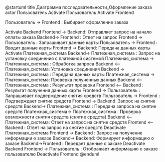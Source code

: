 @startuml
title Диаграмма последовательности_Оформление заказа
actor Пользователь
Activate Пользователь
Activate Frontend

Пользователь -> Frontend : Выбирает оформление заказа

Activate Backend
Frontend -> Backend: Отправляет запрос на начало оплаты заказа
Backend-> Frontend : Ответ на запрос
Frontend -> Пользователь : Запрашивает данные карты
Пользователь -> Frontend : Вводит данные карты
Frontend -> Backend: Передача данных карты
Activate Платежная_система
Backend-> Платежная_система : Запрос на установку соединения с платежной системой
Платежная_система -> Платежная_система : Обработка запроса
Backend <-- Платежная_система: Установка соединения
Backend -> Платежная_система : Передача данных карты
Платежная_система -> Платежная_система: Проверка полученных данных
Backend <-- Платежная_система : Результат проверки
Frontend <-- Backend : Результат получения данных карты
Frontend -> Пользователь : Запрашивает подверждение снятия средств
Пользователь -> Frontend : Подтверждает снятие средств
Frontend -> Backend: Запрос на снятие средств
Backend-> Платежная_система : Передача запроса на снятие средств
Платежная_система-> Платежная_система : Проверка возможности снятия средств (снятие средств)
Backend <-- Платежная_система: Ответ на запрос на снятие средств
Frontend <-- Backend : Ответ на запрос на снятие средств
Deactivate Платежная_система
Frontend -> Backend : Запрос на получение информации о заказе
Backend-> Backend: Формирует информацию о заказе
Backend->Frontend : Передает данные о заказе
Deactivate Backend
Frontend -> Пользователь : Отображает информацию о заказе пользователю
Deactivate Frontend
@enduml